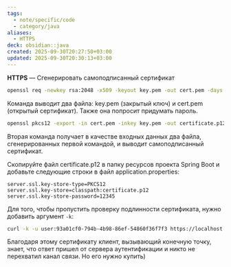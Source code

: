 ```yaml
---
tags:
  - note/specific/code
  - category/java
aliases:
  - HTTPS
deck: obsidian::java
created: 2025-09-30T20:27:50+03:00
updated: 2025-09-30T20:30:13+03:00
---
```


**HTTPS**
—
Сгенерировать самоподписанный сертификат
```bash
openssl req -newkey rsa:2048 -x509 -keyout key.pem -out cert.pem -days 365
```
Команда выводит два файла: key.pem (закрытый ключ) и cert.pem (открытый сертификат). Также она попросит придумать пароль.

```bash
openssl pkcs12 -export -in cert.pem -inkey key.pem -out certificate.p12 -name "certificate"
```
Вторая команда получает в качестве входных данных два файла, сгенерированных первой командой, и выводит самоподписанный сертификат.

Скопируйте файл certificate.p12 в папку ресурсов проекта Spring Boot и добавьте следующие строки в файл application.properties:
```properties
server.ssl.key-store-type=PKCS12
server.ssl.key-store=classpath:certificate.p12
server.ssl.key-store-password=12345
```

Для того, чтобы пропустить проверку подлинности сертификата, нужно добавить аргумент `-k`:
```bash
curl -k -u user:93a01cf0-794b-4b98-86ef-54860f36f7f3 https://localhost:8080/hello
```

Благодаря этому сертификату клиент, вызывающий конечную точку, знает, что ответ пришел от сервера аутентификации и никто не перехватил канал связи. Но его нужно купить)
